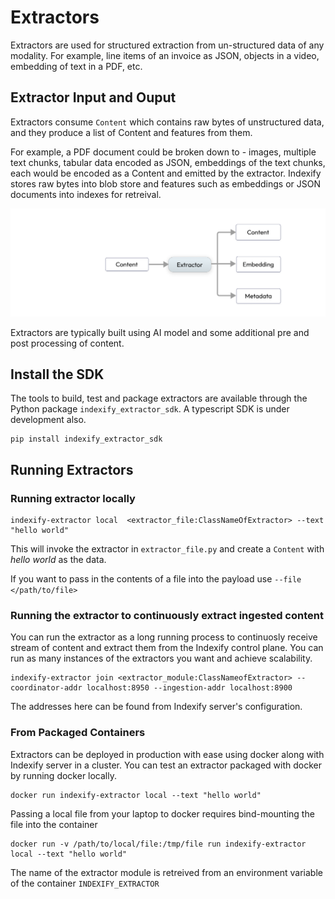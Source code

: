 # Extractors

Extractors are used for structured extraction from un-structured data of any modality. For example, line items of an invoice as JSON, objects in a video, embedding of text in a PDF, etc. 

## Extractor Input and Ouput 

Extractors consume `Content` which contains raw bytes of unstructured data, and they produce a list of Content and features from them. 

For example, a PDF document could be broken down to - images, multiple text chunks, tabular data encoded as JSON, embeddings of the text chunks, each would be encoded as a Content and emitted by the extractor. Indexify stores raw bytes into blob store and features such as embeddings or JSON documents into indexes for retreival. 

![High Level Concept](../images/Content_AI_Content.png)

Extractors are typically built using AI model and some additional pre and post processing of content.

## Install the SDK 
The tools to build, test and package extractors are available through the Python package `indexify_extractor_sdk`. A typescript SDK is under development also. 

```shell
pip install indexify_extractor_sdk
```

## Running Extractors

### Running extractor locally
```shell
indexify-extractor local  <extractor_file:ClassNameOfExtractor> --text "hello world"
```
This will invoke the extractor in `extractor_file.py` and create a `Content` with *hello world* as the data.

If you want to pass in the contents of a file into the payload use `--file </path/to/file>`

### Running the extractor to continuously extract ingested content
You can run the extractor as a long running process to continuosly receive stream of content and extract them from the Indexify control plane. You can run as many instances of the extractors you want and achieve scalability.
```shell
indexify-extractor join <extractor_module:ClassNameofExtractor> --coordinator-addr localhost:8950 --ingestion-addr localhost:8900
```
The addresses here can be found from Indexify server's configuration.

### From Packaged Containers

Extractors can be deployed in production with ease using docker along with Indexify server in a cluster. You can test an extractor packaged with docker by running docker locally.
```shell
docker run indexify-extractor local --text "hello world"
```

Passing a local file from your laptop to docker requires bind-mounting the file into the container 
```shell
docker run -v /path/to/local/file:/tmp/file run indexify-extractor local --text "hello world"
```
The name of the extractor module is retreived from an environment variable of the container `INDEXIFY_EXTRACTOR`